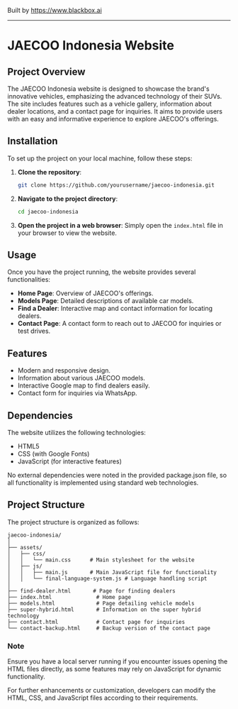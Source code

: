 
Built by https://www.blackbox.ai

---

# JAECOO Indonesia Website

## Project Overview

The JAECOO Indonesia website is designed to showcase the brand's innovative vehicles, emphasizing the advanced technology of their SUVs. The site includes features such as a vehicle gallery, information about dealer locations, and a contact page for inquiries. It aims to provide users with an easy and informative experience to explore JAECOO's offerings.

## Installation

To set up the project on your local machine, follow these steps:

1. **Clone the repository**:
   ```bash
   git clone https://github.com/yourusername/jaecoo-indonesia.git
   ```
   
2. **Navigate to the project directory**:
   ```bash
   cd jaecoo-indonesia
   ```

3. **Open the project in a web browser**:
   Simply open the `index.html` file in your browser to view the website.

## Usage

Once you have the project running, the website provides several functionalities:

- **Home Page**: Overview of JAECOO's offerings.
- **Models Page**: Detailed descriptions of available car models.
- **Find a Dealer**: Interactive map and contact information for locating dealers.
- **Contact Page**: A contact form to reach out to JAECOO for inquiries or test drives.

## Features

- Modern and responsive design.
- Information about various JAECOO models.
- Interactive Google map to find dealers easily.
- Contact form for inquiries via WhatsApp.

## Dependencies

The website utilizes the following technologies:

- HTML5
- CSS (with Google Fonts)
- JavaScript (for interactive features)

No external dependencies were noted in the provided package.json file, so all functionality is implemented using standard web technologies.

## Project Structure

The project structure is organized as follows:

```
jaecoo-indonesia/
│
├── assets/
│   ├── css/
│   │   └── main.css      # Main stylesheet for the website
│   ├── js/
│   │   ├── main.js       # Main JavaScript file for functionality
│   │   └── final-language-system.js # Language handling script
│
├── find-dealer.html       # Page for finding dealers
├── index.html              # Home page
├── models.html             # Page detailing vehicle models
├── super-hybrid.html       # Information on the super hybrid technology
├── contact.html            # Contact page for inquiries
└── contact-backup.html     # Backup version of the contact page
```

### Note

Ensure you have a local server running if you encounter issues opening the HTML files directly, as some features may rely on JavaScript for dynamic functionality.

For further enhancements or customization, developers can modify the HTML, CSS, and JavaScript files according to their requirements.